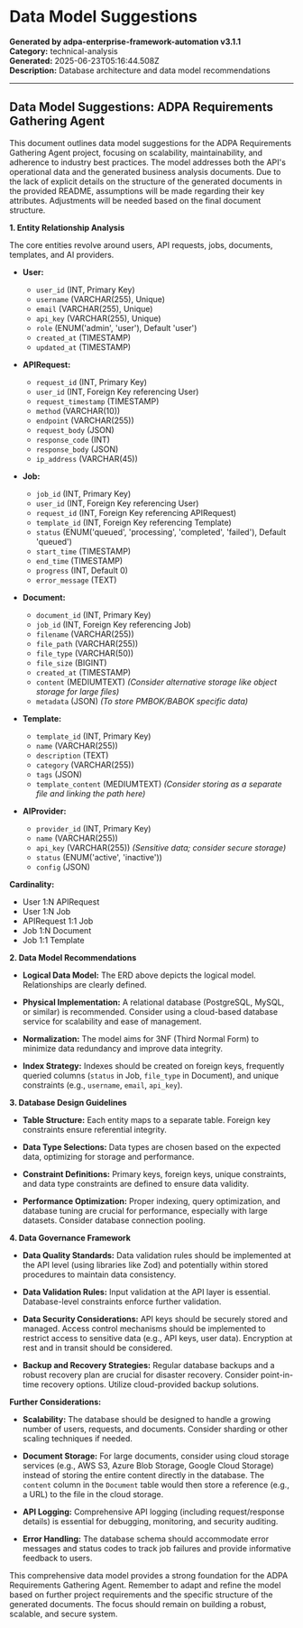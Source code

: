 # Data Model Suggestions

**Generated by adpa-enterprise-framework-automation v3.1.1**  
**Category:** technical-analysis  
**Generated:** 2025-06-23T05:16:44.508Z  
**Description:** Database architecture and data model recommendations

---

## Data Model Suggestions: ADPA Requirements Gathering Agent

This document outlines data model suggestions for the ADPA Requirements Gathering Agent project, focusing on scalability, maintainability, and adherence to industry best practices.  The model addresses both the API's operational data and the generated business analysis documents.  Due to the lack of explicit details on the structure of the generated documents in the provided README, assumptions will be made regarding their key attributes.  Adjustments will be needed based on the final document structure.


**1. Entity Relationship Analysis**

The core entities revolve around users, API requests, jobs, documents, templates, and AI providers.

* **User:**
    * `user_id` (INT, Primary Key)
    * `username` (VARCHAR(255), Unique)
    * `email` (VARCHAR(255), Unique)
    * `api_key` (VARCHAR(255), Unique)
    * `role` (ENUM('admin', 'user'), Default 'user')
    * `created_at` (TIMESTAMP)
    * `updated_at` (TIMESTAMP)

* **APIRequest:**
    * `request_id` (INT, Primary Key)
    * `user_id` (INT, Foreign Key referencing User)
    * `request_timestamp` (TIMESTAMP)
    * `method` (VARCHAR(10))
    * `endpoint` (VARCHAR(255))
    * `request_body` (JSON)
    * `response_code` (INT)
    * `response_body` (JSON)
    * `ip_address` (VARCHAR(45))

* **Job:**
    * `job_id` (INT, Primary Key)
    * `user_id` (INT, Foreign Key referencing User)
    * `request_id` (INT, Foreign Key referencing APIRequest)
    * `template_id` (INT, Foreign Key referencing Template)
    * `status` (ENUM('queued', 'processing', 'completed', 'failed'), Default 'queued')
    * `start_time` (TIMESTAMP)
    * `end_time` (TIMESTAMP)
    * `progress` (INT, Default 0)
    * `error_message` (TEXT)


* **Document:**
    * `document_id` (INT, Primary Key)
    * `job_id` (INT, Foreign Key referencing Job)
    * `filename` (VARCHAR(255))
    * `file_path` (VARCHAR(255))
    * `file_type` (VARCHAR(50))
    * `file_size` (BIGINT)
    * `created_at` (TIMESTAMP)
    * `content` (MEDIUMTEXT)  *(Consider alternative storage like object storage for large files)*
    * `metadata` (JSON)  *(To store PMBOK/BABOK specific data)*

* **Template:**
    * `template_id` (INT, Primary Key)
    * `name` (VARCHAR(255))
    * `description` (TEXT)
    * `category` (VARCHAR(255))
    * `tags` (JSON)
    * `template_content` (MEDIUMTEXT) *(Consider storing as a separate file and linking the path here)*


* **AIProvider:**
    * `provider_id` (INT, Primary Key)
    * `name` (VARCHAR(255))
    * `api_key` (VARCHAR(255))  *(Sensitive data; consider secure storage)*
    * `status` (ENUM('active', 'inactive'))
    * `config` (JSON)


**Cardinality:**

* User 1:N APIRequest
* User 1:N Job
* APIRequest 1:1 Job
* Job 1:N Document
* Job 1:1 Template


**2. Data Model Recommendations**

* **Logical Data Model:**  The ERD above depicts the logical model.  Relationships are clearly defined.

* **Physical Implementation:**  A relational database (PostgreSQL, MySQL, or similar) is recommended.  Consider using a cloud-based database service for scalability and ease of management.

* **Normalization:**  The model aims for 3NF (Third Normal Form) to minimize data redundancy and improve data integrity.

* **Index Strategy:**  Indexes should be created on foreign keys, frequently queried columns (`status` in Job, `file_type` in Document), and unique constraints (e.g., `username`, `email`, `api_key`).


**3. Database Design Guidelines**

* **Table Structure:**  Each entity maps to a separate table.  Foreign key constraints ensure referential integrity.

* **Data Type Selections:** Data types are chosen based on the expected data, optimizing for storage and performance.

* **Constraint Definitions:**  Primary keys, foreign keys, unique constraints, and data type constraints are defined to ensure data validity.

* **Performance Optimization:**  Proper indexing, query optimization, and database tuning are crucial for performance, especially with large datasets.  Consider database connection pooling.


**4. Data Governance Framework**

* **Data Quality Standards:**  Data validation rules should be implemented at the API level (using libraries like Zod) and potentially within stored procedures to maintain data consistency.

* **Data Validation Rules:**  Input validation at the API layer is essential.  Database-level constraints enforce further validation.

* **Data Security Considerations:**  API keys should be securely stored and managed.  Access control mechanisms should be implemented to restrict access to sensitive data (e.g., API keys, user data).  Encryption at rest and in transit should be considered.

* **Backup and Recovery Strategies:**  Regular database backups and a robust recovery plan are crucial for disaster recovery.  Consider point-in-time recovery options.  Utilize cloud-provided backup solutions.


**Further Considerations:**

* **Scalability:** The database should be designed to handle a growing number of users, requests, and documents.  Consider sharding or other scaling techniques if needed.

* **Document Storage:** For large documents, consider using cloud storage services (e.g., AWS S3, Azure Blob Storage, Google Cloud Storage) instead of storing the entire content directly in the database.  The `content` column in the `Document` table would then store a reference (e.g., a URL) to the file in the cloud storage.

* **API Logging:**  Comprehensive API logging (including request/response details) is essential for debugging, monitoring, and security auditing.

* **Error Handling:** The database schema should accommodate error messages and status codes to track job failures and provide informative feedback to users.

This comprehensive data model provides a strong foundation for the ADPA Requirements Gathering Agent.  Remember to adapt and refine the model based on further project requirements and the specific structure of the generated documents.  The focus should remain on building a robust, scalable, and secure system.
